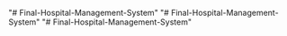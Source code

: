 "# Final-Hospital-Management-System" 
"# Final-Hospital-Management-System" 
"# Final-Hospital-Management-System" 
